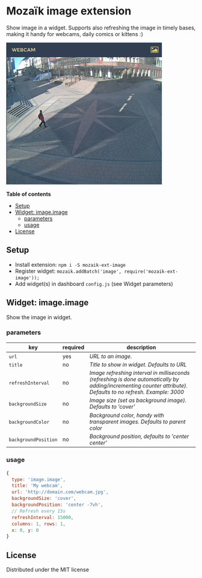 # Mozaïk image extension

Show image in a widget. Supports also refreshing the image in timely bases, making it handy for webcams, daily comics or kittens :)

![preview](https://raw.githubusercontent.com/juhamust/mozaik-ext-image/master/preview.png)

**Table of contents**
<!-- MarkdownTOC depth=0 autolink=true bracket=round -->

- [Setup](#setup)
- [Widget: image.image](#widget-imageimage)
  - [parameters](#parameters)
  - [usage](#usage)
- [License](#license)

<!-- /MarkdownTOC -->

## Setup

- Install extension: `npm i -S mozaik-ext-image`
- Register widget: `mozaik.addBatch('image', require('mozaik-ext-image'));`
- Add widget(s) in dashboard `config.js` (see Widget parameters)

## Widget: image.image

Show the image in widget.

### parameters

key                   | required | description
----------------------|----------|---------------
`url`                 | yes      | *URL to an image.*
`title`               | no       | *Title to show in widget. Defaults to URL*
`refreshInterval`     | no       | *Image refreshing interval in milliseconds (refreshing is done automatically by adding/incrementing counter attribute). Defaults to no refresh. Example: 3000*
`backgroundSize`      | no       | *Image size (set as background image). Defaults to 'cover'*
`backgroundColor`     | no       | *Background color, handy with transparent images. Defaults to parent color*
`backgroundPosition`  | no       | *Background position, defaults to 'center center'*

### usage

```javascript
{
  type: 'image.image',
  title: 'My webcam',
  url: 'http://domain.com/webcam.jpg',
  backgroundSize: 'cover',
  backgroundPosition: 'center -7vh',
  // Refresh every 15s
  refreshInterval: 15000,
  columns: 1, rows: 1,
  x: 0, y: 0
}
```

## License

Distributed under the MIT license
